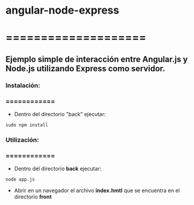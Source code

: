 # angular-node-express
# ====================

## Ejemplo simple de interacción entre Angular.js y Node.js utilizando Express como servidor.

### Instalación:
### ============
- Dentro del directorio "back" ejecutar: 
```
sudo npm install
```

### Utilización:
### ============
- Dentro del directorio **back** ejecutar:
```
node app.js
```

- Abrir en un navegador el archivo **index.hmtl** que se encuentra en el directorio **front**

